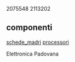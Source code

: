 2075548 
2113202 

## componenti
[schede_madri](componenti/schede_madri.md)
[processori](componenti/processori.md)

Elettronica Padovana
